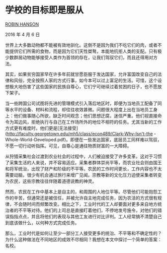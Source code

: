 # 学校的目标即是服从

[ROBIN HANSON](https://substack.com/@overcomingbias)

2016 年 4 月 6 日

世界上大多数动物都不能被有效地驯化。这倒不是因为我们不吃它们的肉，或者不能提供它们所需的食物，而是因为它们天性桀骜，本能地抗拒人类的支配。只有极少数群居动物能够接受人类作为首领的存在，让我们驾驭它们，而且还得用对方法。

其实，如果贫穷国家早在许多年前就甘愿臣服于发达国家，允许富国改变自己的法律和风俗，完全按照人家的方式行事，如今本可以过上富足的生活。可惜，这个设想极大地伤害了这些国家的民族自尊心，它们宁可继续过着贫困的日子，也不愿放下架子。

当一些跨国公司试图将先进的管理模式引入落后地区时，即便为当地员工配备了同等水平的设备、材料和流程，却往往收效甚微。问题很大程度上出在当地员工身上：他们做事随心所欲，缺乏时间观念；他们思想迂腐，迷信严重。他们视直接命令为耳边风，拒绝执行与自己在工作场所外的地位不相符的任务。尤其当新的工作方式更有难度时，他们更是[无法接受](http://faculty.georgetown.edu/mh5/class/econ489/Clark-Why-Isn't-the -Whole-World-Developed.pdf)。即便在一些发达国家，底层员工同样难以驾驭，不愿一切行动听指挥。可见，自尊心是通往物质财富的一大障碍。

从狩猎采集社会过渡到农业社会的过程中，人们被迫接受了许多变革，这对于习惯了采集生活的人来说，并不容易适应。采集者群体崇尚平等，而农业社会则由国王和将军统治，出现了财产和阶级的不平等。农民的工作时间更长，工作内容也不太需要动脑，很少有机会通过旅行来增广见闻。宗教等新的文化压力迫使采集者转变为农民，这些宗教往往伴随着道德说教的神灵。

然而，农民在工作中基本上是自主的，和周围的人地位平等。尽管他们可能抱怨工作的辛苦，但通常还是被信任，并被允许自主地完成任务，因为农活的方式很有规律，不会随时间而频繁改变。相比之下，工业时代的工人却要面对更多来自地方统治者的不平等对待。他们的上司总是直接盯着他们，不停地发号施令，对他们的错误指指点点，并且将他们的表现与其他工友进行对比评判。工人经常搞不清楚自己到底该做什么，以何种方式完成任务。

那么，工业时代是如何让至少一部分工人接受更多的统治、不平等和不确定性的？为什么这种做法在不同地区的成效不尽相同？我想在本文中探讨一个简单的答案：名校。